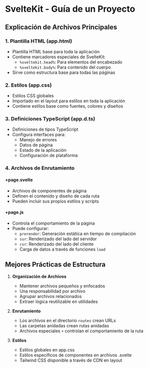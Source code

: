 # SvelteKit - Guía de un Proyecto 

## Explicación de Archivos Principales

### 1. Plantilla HTML (app.html)

- Plantilla HTML base para toda la aplicación
- Contiene marcadores especiales de SvelteKit:
  - `%sveltekit.head%`: Para elementos del encabezado
  - `%sveltekit.body%`: Para contenido del cuerpo
- Sirve como estructura base para todas las páginas

### 2. Estilos (app.css)

- Estilos CSS globales
- Importado en el layout para estilos en toda la aplicación
- Contiene estilos base como fuentes, colores y diseños

### 3. Definiciones TypeScript (app.d.ts)

- Definiciones de tipos TypeScript
- Configura interfaces para:
  - Manejo de errores
  - Datos de página
  - Estado de la aplicación
  - Configuración de plataforma

### 4. Archivos de Enrutamiento

#### +page.svelte

- Archivos de componentes de página
- Definen el contenido y diseño de cada ruta
- Pueden incluir sus propios estilos y scripts

#### +page.js

- Controla el comportamiento de la página
- Puede configurar:
  - `prerender`: Generación estática en tiempo de compilación
  - `ssr`: Renderizado del lado del servidor
  - `csr`: Renderizado del lado del cliente
  - Carga de datos a través de funciones `load`

## Mejores Prácticas de Estructura

1. **Organización de Archivos**

   - Mantener archivos pequeños y enfocados
   - Una responsabilidad por archivo
   - Agrupar archivos relacionados
   - Extraer lógica reutilizable en utilidades

2. **Enrutamiento**

   - Los archivos en el directorio `routes` crean URLs
   - Las carpetas anidadas crean rutas anidadas
   - Archivos especiales `+` controlan el comportamiento de la ruta

3. **Estilos**
   - Estilos globales en app.css
   - Estilos específicos de componentes en archivos .svelte
   - Tailwind CSS disponible a través de CDN en layout

